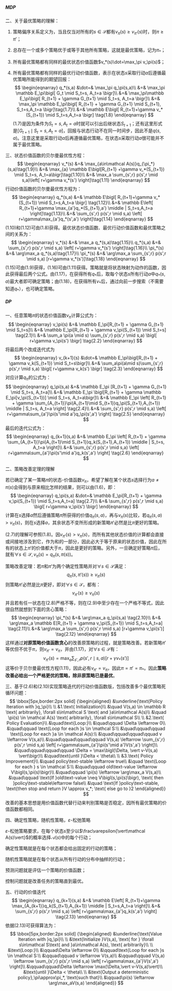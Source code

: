 ##### MDP

二、关于最优策略的理解：

1. 策略偏序关系定义为，当且仅当对所有的$s\in\mathcal S$都有$v_\pi(s)\ge v_{\pi'}(s)$时，则$\pi\ge\pi'$；

2. 总存在一个或多个策略优于或等于其他所有策略，这就是最优策略，记为$\pi_*$；

3. 所有最优策略都有同样的最优状态价值函数$v_*(s)\dot=\max_\pi v_\pi(s)$；

4. 所有最优策略都有同样的最优行动价值函数，表示在状态$s$采取行动$a$后遵循最优策略所能得到的期望回报：
   $$
   \begin{eqnarray}
   q_*(s,a) &\dot=& \max_\pi q_\pi(s,a)\\
   &=& \max_\pi \mathbb E_\pi\bigl[ G_t \mid S_t=s, A_t=a \bigr]\\
   &=& \max_\pi\mathbb E_\pi\bigl[ R_{t+1} + \gamma G_{t+1} \mid S_t=s, A_t=a \bigr]\\
   &=& \max_\pi \mathbb E_\pi\bigl[ R_{t+1} + \gamma G_{t+1} \mid S_{t+1}, S_t=s,A_t=a \bigr]\tag{1.7}\\
   &=& \mathbb E\bigl[ R_{t+1}+\gamma v_*(S_{t+1}) \mid S_t=s,A_t=a \bigr] \tag{1.8}
   \end{eqnarray}
   $$
   (1.7)是因为条件为$S_t=s,A_t=a$时就可以引出后继状态$S_{t+1}$；还有这里形式是$\mathbb[G_{t+1}\mid S_t=s,A_t=a]$，回报与状态行动不在同一时间步，因此不是$q(s,a)$。注意这里是采取行动$a$后再遵循最优策略，在状态$s$采取行动$a$很可能并不属于最优策略。



三、状态价值函数的贝尔曼最优性方程：
$$
\begin{eqnarray}
v_*(s) &=& \max_{a\in\mathcal A(s)}q_{\pi_*}(s,a)\tag{1.9}\\
&=& \max_{a} \mathbb E\bigl[R_{t+1} +\gamma v_*(S_{t+1}) \mid S_t=s, A_t=a\bigr]\tag{1.10}\\
&=& \max_a \sum_{s',r} p(s',r \mid s,a)\left[ r+\gamma v_*(s') \right]\tag{1.11}
\end{eqnarray}
$$
行动价值函数的贝尔曼最优性方程为：
$$
\begin{eqnarray}
q_*(s,a) &=& \mathbb E\bigl[ R_{t+1}+\gamma v_*(S_{t+1}) \mid S_t=s,A_t=a \bigr] \tag{1.12}\\
&=& \mathbb E\left[ R_{t+1}+\gamma \max_{a'}q_*(S_{t+1},a') \middle | S_t=s,A_t=a \right]\tag{1.13}\\
&=& \sum_{s',r} p(s',r \mid s,a) \left[ r+\gamma\max_{a'}q_*(s',a') \right]\tag{1.14}
\end{eqnarray}
$$
(1.10)和(1.12)可由(1.8)获得。最优状态价值函数、最优行动价值函数和最优策略之间的关系为：
$$
\begin{eqnarray}
v_*(s) &=& \max_a q_*(s,a)\tag{1.15}\\
q_*(s,a) &=& \sum_{s',r} p(s',r \mid s,a) \left[ r+\gamma v_*(s') \right]\tag{1.16}\\
\pi_*(s) &=& \arg\max_a q_*(s,a)\tag{1.17}\\
\pi_*(s) &=& \arg\max_a \sum_{s',r} p(s',r \mid s,a) [r+\gamma v_*(s')]\tag{1.18}
\end{eqnarray}
$$
(1.15)可由(1.9)获得，(1.16)可由(1.11)获得。策略就是将状态映射为动作的函数，因此获得最后两个公式。由(1.17)，在获得所有$q_*$后，取每个状态$s$所有行动$a$中$q_*(s,a)$最大者即可确定策略；由(1.18)，在获得所有$v_*$后，通过向前一步搜索（不需要知道$q_*$），也可确定策略。



##### DP

一、任意策略$\pi$的状态价值函数$v_\pi$计算公式为：
$$
\begin{eqnarray}
v_\pi(s) &=& \mathbb E_\pi[R_{t+1} + \gamma G_{t+1} \mid S_t=s]\\
&=& \mathbb E_\pi[R_{t+1} + \gamma v_\pi(S_{t+1}) \mid S_t=s] \tag{2.1}\\
&=& \sum_a \pi(a \mid s) \sum_{s',r} p(s',r \mid s,a) \bigl[ r+\gamma v_\pi(s') \bigr] \tag{2.2}
\end{eqnarray}
$$
将最后两个改成迭代式为
$$
\begin{eqnarray}
v_{k+1}(s) &\dot=& \mathbb E_\pi\bigl[R_{t+1} + \gamma v_k(S_{t+1}) \mid S_t=s\bigr]\\
&=& \sum_a\pi(a\mid s)\sum_{s',r} p(s',r \mid s,a) \bigl[ r+\gamma v_k(s') \bigr] \tag{2.3}
\end{eqnarray}
$$
对应计算$q_\pi$的公式为：
$$
\begin{eqnarray}
q_\pi(s,a) &=& \mathbb E_\pi [R_{t+1} + \gamma G_{t+1} \mid S_t=s, A_t=a]\\
&=& \mathbb E_\pi \bigl[R_{t+1} + \gamma \mathbb E_\pi[v_\pi(S_{t+1})] \mid S_t=s, A_t=a\bigr]\\
&=& \mathbb E_\pi \left[ R_{t+1} + \gamma \sum_{A_{t+1}}\pi(A_{t+1}\mid S_{t+1})q_\pi(S_{t+1},A_{t+1}) \middle | S_t=s, A_t=a \right] \tag{2.4}\\
&=& \sum_{s',r} p(s',r \mid s,a) \left[ r+\gamma\sum_{a'}\pi(s'\mid a')q_\pi(s',a') \right] \tag{2.5}
\end{eqnarray}
$$
最后的迭代公式为：
$$
\begin{eqnarray}
q_{k+1}(s,a) &=& \mathbb E_\pi \left[ R_{t+1} + \gamma \sum_{A_{t+1}}\pi(A_{t+1}\mid S_{t+1})q_k(S_{t+1},A_{t+1}) \middle | S_t=s, A_t=a \right]\\
&=& \sum_{s',r} p(s',r \mid s,a) \left[ r+\gamma\sum_{a'}\pi(s'\mid a')q_k(s',a') \right] \tag{2.6}
\end{eqnarray}
$$

二、策略改善定理的理解

若已确定了某一策略$\pi$的状态-价值函数$v_\pi$，希望了解在某个状态$s$选择行为$a\neq\pi(s)$会得到与原来相比怎样的结果，则可以由(1.6)，即：
$$
\begin{eqnarray}
q_\pi(s,a) &\dot=& \mathbb E_\pi[R_{t+1} + \gamma v_\pi(S_{t+1}) \mid S_t=s,A_t=a] \tag{2.7}\\
&=& \sum_{s',r} p(s',r \mid s,a) \bigl[ r+\gamma v_\pi(s') \bigr]
\end{eqnarray}
$$
计算在$s$选择$a$然后遵循策略$\pi$所获得的价值$q_\pi(s,a)$，再与$v_\pi(s)$比较，若$q_\pi(s,a)>v_\pi(s)$，则在$s$选择$a$，其余状态不变所形成的新策略$\pi'$必然是比$\pi$更好的策略。

(2.7)的理解可参照(1.8)。因$v_{\pi'}(s)>v_\pi(s)$，而所有其他状态价值的计算都会直接或间接地涉及到它，作为和的一部分，因此必大于等于原来的状态价值，因此在所有的状态上$\pi'$的价值都大于$\pi$，因此是更好的策略。另外，一旦确定好策略$\pi$后，就有$\forall s\in \mathcal S, v_\pi(s)=q_\pi(s,\pi(s))$。

策略改善定理：若$\pi$和$\pi'$为两个确定性策略并对$\forall s \in \mathcal S$满足：
$$
q_\pi(s, \pi'(s)) \ge v_\pi(s) \tag{2.8}
$$
则策略$\pi'$必然是比$\pi$更好，即对$\forall s \in \mathcal S$，都有：
$$
v_{\pi'}(s) \ge v_\pi(s) \tag{2.9}
$$
并且若有任一状态在(2.8)严格不等，则在(2.9)中至少存在一个严格不等式，因此很自然就想到下面的贪心策略：
$$
\begin{eqnarray}
\pi_*(s) &=& \arg\max_a q_\pi(s,a) \tag{2.10}\\
&=& \arg\max_a \mathbb E[R_{t+1} + \gamma v_\pi(S_{t+1}) \mid S_t=s,A_t=a] \tag{2.11}\\
&=& \arg\max_a \sum_{s',r} p(s',r \mid s,a) [r+\gamma v_\pi(s')] \tag{2.12}
\end{eqnarray}
$$
这样通过**对原策略价值函数贪心**的改善原策略的过程，就是策略改善。若新策略$\pi'$等优但不优于$\pi$，则$v_{\pi'}=v_\pi$，并由(1.17)，对$\forall s \in \mathcal S$有：
$$
v_{\pi'}(s) = \max_a \sum_{s',r} p(s',r \mid s,a)\left[ r+\gamma v_*(s') \right]
$$
这等价于贝尔曼最优性方程(1.11)，因此必有$v_{\pi'} = v_\pi$，因此$\pi=\pi'=\pi_*$。因此**策略改善必给出一个严格更优的策略，除非原策略已是最优**。

三、基于(2.6)和(2.10)实现策略迭代的行动价值函数版，包括改善多个最优策略死循环问题：
$$
\bbox[5px,border:2px solid]
{\begin{aligned}
 &\underline{\text{Policy Iteration with }q_\pi}\\
 \\
&1.\text{ Initialization}\\
&\quad V(s,a) \in \mathbb R \text{ arbitrarily}, \forall s\in\mathcal S \text{ and }a\in\mathcal A(s)\\
&\quad \pi(s) \in \mathcal A(s) \text{ arbitrarily}, \forall s\in\mathcal S\\
\\
&2.\text{ Policy Evaluation}\\
&\quad\text{Loop:}\\
&\quad\qquad \Delta \leftarrow 0\\
&\quad\qquad \text{Loop for each }s \in \mathcal S:\\
&\quad\qquad\qquad \text{Loop for each }a \in \mathcal A(s):\\
&\quad\qquad\qquad\qquad v \leftarrow V(s,a)\\
&\quad\qquad\qquad\qquad V(s,a) \leftarrow \sum_{s',r} p(s',r \mid s,a) \left[ r+\gamma\sum_{a'}\pi(s'\mid a')V(s',a') \right]\\
&\quad\qquad\qquad\qquad \Delta = \max\bigl(\Delta, \vert v-V(s,a) \vert\bigr)\\
&\quad\text{until }\Delta < \theta\\
\\
&3.\text{ Policy Improvement}\\
&\quad policy\text-stable \leftarrow true\\
&\quad \text{Loop for each } s \in \mathcal S:\\
&\quad\qquad old\text-value \leftarrow V\bigl(s,\pi(s)\bigr)\\
&\quad\qquad \pi(s) \leftarrow \arg\max_a V(s,a)\\
&\quad\qquad \text{If }old\text-value \neq V\bigl(s,\pi(s)\bigr), \text{ then }policy\text-stable\leftarrow false\\
&\quad \text{If }policy\text-stable, \text{then stop and return }V \approx v_*; \text{ else go to }2
\end{aligned}}
$$
改善的基本思想是用价值函数代替行动来判别策略是否稳定，因所有最优策略的价值函数都相同。

四、确定性策略，随机性策略，$\varepsilon$-松弛策略

$\varepsilon$-松弛策略要求，在每个状态$s$至少以$\frac\varepsilon{\vert\mathcal A(s)\vert}$的概率选择$\mathcal A(s)$中的每个行动；

确定性策略就是在每个状态都会给出固定的行动的策略；

随机性策略就是在每个状态从所有行动的分布中抽样的行动；

预测问题就是评估一个策略的价值函数；

控制问题就是改善任务的策略直到最优。

五、行动的价值迭代
$$
\begin{eqnarray}
q_{k+1}(s,a) &=& \mathbb E\left[ R_{t+1}+\gamma \max_{A_{k+1}}q_k(S_{t+1},A_{k+1}) \middle | S_t=s,A_t=a \right]\\
&=& \sum_{s',r} p(s',r \mid s,a) \left[ r+\gamma\max_{a'}q_k(s',a') \right] \tag{2.13}
\end{eqnarray}
$$
依据(2.13)可获得算法为：
$$
\bbox[5px,border:2px solid]
{\begin{aligned}
 &\underline{\text{Value Iteration with }q_\pi}\\
 \\
&\text{Initialize }V(s,a), \text{ for } \forall s\in\mathcal S\text{ and }a\in\mathcal A(s), \text{ arbitrarily}\\
\\
&\text{Loop:}\\
&\qquad\Delta \leftarrow 0\\
&\qquad\text{Loop for each }s \in \mathcal S:\\
&\qquad\qquad v \leftarrow V(s,a)\\
&\qquad\qquad V(s,a) \leftarrow \sum_{s',r} p(s',r \mid s,a) \left[ r+\gamma\max_{a'}V(s',a') \right]\\
&\qquad\qquad\Delta \leftarrow \max(\Delta,\vert v-V(s,a)\vert)\\
&\text{until }\Delta < \theta\\
\\
&\text{Output a deterministic policy},\pi\approx\pi_*, \text{such that}\\
&\qquad\pi(s) \leftarrow \arg\max_aV(s,a)
\end{aligned}}
$$
